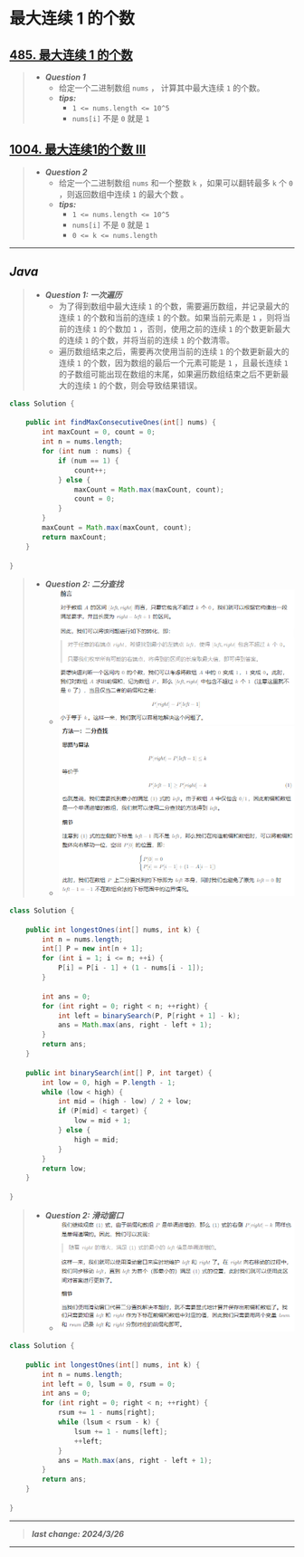 # 最大连续 1 的个数

## [485. 最大连续 1 的个数](https://leetcode.cn/problems/max-consecutive-ones/)

> - ***Question 1***
>   - 给定一个二进制数组 `nums` ， 计算其中最大连续 `1` 的个数。
>   - ***tips:***
>     - `1 <= nums.length <= 10^5`
>     - `nums[i]` 不是 `0` 就是 `1`

## [1004. 最大连续1的个数 III](https://leetcode.cn/problems/max-consecutive-ones-iii/)

> - ***Question 2***
>   - 给定一个二进制数组 `nums` 和一个整数 `k` ，如果可以翻转最多 `k` 个 `0` ，则返回数组中连续 `1` 的最大个数 。
>   - ***tips:***
>     - `1 <= nums.length <= 10^5`
>     - `nums[i]` 不是 `0` 就是 `1`
>     - `0 <= k <= nums.length`

---

## *Java*

> - ***Question 1: 一次遍历***
>   - 为了得到数组中最大连续 `1` 的个数，需要遍历数组，并记录最大的连续 `1` 的个数和当前的连续 `1` 的个数。如果当前元素是 `1` ，则将当前的连续 `1` 的个数加 `1` ，否则，使用之前的连续 `1` 的个数更新最大的连续 `1` 的个数，并将当前的连续 `1` 的个数清零。
>   - 遍历数组结束之后，需要再次使用当前的连续 `1` 的个数更新最大的连续 `1` 的个数，因为数组的最后一个元素可能是 `1` ，且最长连续 `1` 的子数组可能出现在数组的末尾，如果遍历数组结束之后不更新最大的连续 `1` 的个数，则会导致结果错误。

```java
class Solution {

    public int findMaxConsecutiveOnes(int[] nums) {
        int maxCount = 0, count = 0;
        int n = nums.length;
        for (int num : nums) {
            if (num == 1) {
                count++;
            } else {
                maxCount = Math.max(maxCount, count);
                count = 0;
            }
        }
        maxCount = Math.max(maxCount, count);
        return maxCount;
    }

}
```

> - ***Question 2: 二分查找***
>   - ![image](./images/最大连续1的个数1.png)
>   - ![image](./images/最大连续1的个数2.png)

```java
class Solution {

    public int longestOnes(int[] nums, int k) {
        int n = nums.length;
        int[] P = new int[n + 1];
        for (int i = 1; i <= n; ++i) {
            P[i] = P[i - 1] + (1 - nums[i - 1]);
        }

        int ans = 0;
        for (int right = 0; right < n; ++right) {
            int left = binarySearch(P, P[right + 1] - k);
            ans = Math.max(ans, right - left + 1);
        }
        return ans;
    }

    public int binarySearch(int[] P, int target) {
        int low = 0, high = P.length - 1;
        while (low < high) {
            int mid = (high - low) / 2 + low;
            if (P[mid] < target) {
                low = mid + 1;
            } else {
                high = mid;
            }
        }
        return low;
    }

}
```

> - ***Question 2: 滑动窗口***
>   - ![image](./images/最大连续1的个数3.png)

```java
class Solution {

    public int longestOnes(int[] nums, int k) {
        int n = nums.length;
        int left = 0, lsum = 0, rsum = 0;
        int ans = 0;
        for (int right = 0; right < n; ++right) {
            rsum += 1 - nums[right];
            while (lsum < rsum - k) {
                lsum += 1 - nums[left];
                ++left;
            }
            ans = Math.max(ans, right - left + 1);
        }
        return ans;
    }

}
```

---

> ***last change: 2024/3/26***

---
